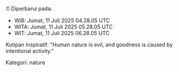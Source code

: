 ⏰ Diperbarui pada:
- WIB: Jumat, 11 Juli 2025 04.28.05 UTC
- WITA: Jumat, 11 Juli 2025 05.28.05 UTC
- WIT: Jumat, 11 Juli 2025 06.28.05 UTC

Kutipan Inspiratif:
"Human nature is evil, and goodness is caused by intentional activity."


Kategori: nature

